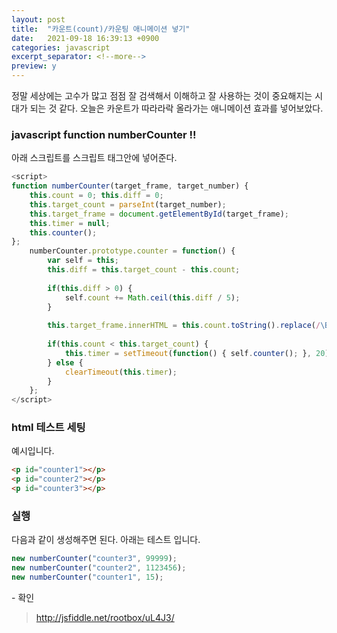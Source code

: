 ```yaml
---
layout: post
title:  "카운트(count)/카운팅 애니메이션 넣기"
date:   2021-09-18 16:39:13 +0900
categories: javascript
excerpt_separator: <!--more-->
preview: y
---
```


정말 세상에는 고수가 많고 점점 잘 검색해서 이해하고 잘 사용하는 것이 중요해지는 시대가 되는 것 같다.
오늘은 카운트가 따라라락 올라가는 애니메이션 효과를 넣어보았다.
<!--more-->

### javascript function numberCounter !!

아래 스크립트를 스크립트 태그안에 넣어준다.

``` javascript
<script>
function numberCounter(target_frame, target_number) {
    this.count = 0; this.diff = 0;
    this.target_count = parseInt(target_number);
    this.target_frame = document.getElementById(target_frame);
    this.timer = null;
    this.counter();
};
    numberCounter.prototype.counter = function() {
        var self = this;
        this.diff = this.target_count - this.count;
    
        if(this.diff > 0) {
            self.count += Math.ceil(this.diff / 5);
        }
    
        this.target_frame.innerHTML = this.count.toString().replace(/\B(?=(\d{3})+(?!\d))/g, ',');
    
        if(this.count < this.target_count) {
            this.timer = setTimeout(function() { self.counter(); }, 20);
        } else {
            clearTimeout(this.timer);
        }
    };
</script>
```


### html 테스트 세팅

예시입니다.

``` html
<p id="counter1"></p>
<p id="counter2"></p>
<p id="counter3"></p>
```

### 실행

다음과 같이 생성해주면 된다. 
아래는 테스트 입니다.

``` javascript
new numberCounter("counter3", 99999);
new numberCounter("counter2", 1123456);
new numberCounter("counter1", 15);
```

\- 확인

> http://jsfiddle.net/rootbox/uL4J3/